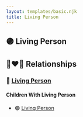 ```yaml
---
layout: templates/basic.njk
title: Living Person
---
```

## 🟣 Living Person

## 👩‍❤️‍👨 Relationships

### 🔵 [Living Person](/people/3/32628546)

#### Children With Living Person
* 🟣 [Living Person](/people/5/52175257)